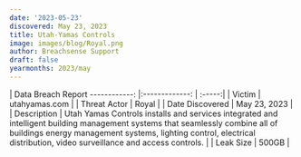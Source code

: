 ```yaml
---
date: '2023-05-23'
discovered: May 23, 2023
title: Utah-Yamas Controls
image: images/blog/Royal.png
author: Breachsense Support
draft: false
yearmonths: 2023/may
---
```



| Data Breach Report
------------:     |:-------------:    | :-----:|
| Victim      | utahyamas.com      | 
| Threat Actor      | Royal      | 
| Date Discovered      | May 23, 2023      | 
| Description      | Utah Yamas Controls installs and services integrated and intelligent building management systems that seamlessly combine all of buildings energy management systems, lighting control, electrical distribution, video surveillance and access controls.      | 
| Leak Size      | 500GB      | 

